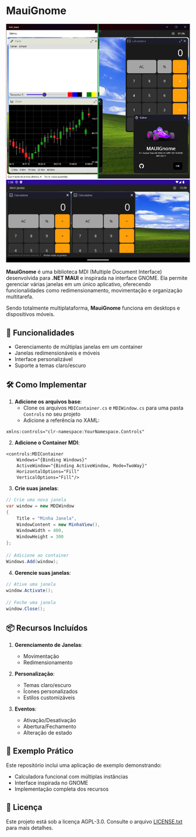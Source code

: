 # MauiGnome

![MauiGnome](https://github.com/fpedrolucas95/MauiGnome/blob/master/images/mauignome.png?raw=true)
![MauiGnome](https://github.com/fpedrolucas95/MauiGnome/blob/master/images/mauignome_mobile.png)

**MauiGnome** é uma biblioteca MDI (Multiple Document Interface) desenvolvida para **.NET MAUI** e inspirada na interface GNOME. Ela permite gerenciar várias janelas em um único aplicativo, oferecendo funcionalidades como redimensionamento, movimentação e organização multitarefa. 

Sendo totalmente multiplataforma, **MauiGnome** funciona em desktops e dispositivos móveis.

## 🚀 Funcionalidades
- Gerenciamento de múltiplas janelas em um container
- Janelas redimensionáveis e móveis
- Interface personalizável
- Suporte a temas claro/escuro

## 🛠️ Como Implementar

1. **Adicione os arquivos base**:
   * Clone os arquivos `MDIContainer.cs` e `MDIWindow.cs` para uma pasta `Controls` no seu projeto
   * Adicione a referência no XAML:
```xaml
xmlns:controls="clr-namespace:YourNamespace.Controls"
```

2. **Adicione o Container MDI**:
```xaml
<controls:MDIContainer 
    Windows="{Binding Windows}"
    ActiveWindow="{Binding ActiveWindow, Mode=TwoWay}" 
    HorizontalOptions="Fill" 
    VerticalOptions="Fill"/>
```

3. **Crie suas janelas**:
```csharp
// Crie uma nova janela
var window = new MDIWindow
{
    Title = "Minha Janela",
    WindowContent = new MinhaView(),
    WindowWidth = 400,
    WindowHeight = 300
};

// Adicione ao container
Windows.Add(window);
```

4. **Gerencie suas janelas**:
```csharp
// Ative uma janela
window.Activate();

// Feche uma janela
window.Close();
```

## 📦 Recursos Incluídos

1. **Gerenciamento de Janelas**:
   - Movimentação
   - Redimensionamento

2. **Personalização**:
   - Temas claro/escuro
   - Ícones personalizados
   - Estilos customizáveis

3. **Eventos**:
   - Ativação/Desativação
   - Abertura/Fechamento
   - Alteração de estado

## 🧪 Exemplo Prático

Este repositório inclui uma aplicação de exemplo demonstrando:
- Calculadora funcional com múltiplas instâncias
- Interface inspirada no GNOME
- Implementação completa dos recursos

## 📜 Licença

Este projeto está sob a licença AGPL-3.0. Consulte o arquivo [LICENSE.txt](https://github.com/fpedrolucas95/MauiGnome/blob/master/LICENSE.txt) para mais detalhes.
